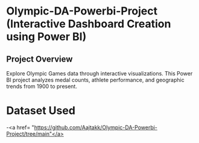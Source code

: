 # Olympic-DA-Powerbi-Project (Interactive Dashboard Creation using Power BI)
## Project Overview
Explore Olympic Games data through interactive visualizations. This Power BI project analyzes medal counts, athlete performance, and geographic trends from 1900 to present.
# Dataset Used
-<a href= "https://github.com/Aajtakk/Olympic-DA-Powerbi-Project/tree/main"</a>
